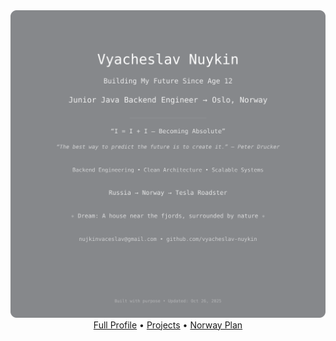 <div align="center">
  <img src="https://raw.githubusercontent.com/vyacheslav-nuykin/vyacheslav-nuykin/main/svg/identify.svg" alt="Profile" width="820"/>
</div>

<div align="center">
  <a href="https://github.com/vyacheslav-nuykin/vyacheslav-nuykin/blob/main/PROFILE.md">Full Profile</a> • 
  <a href="https://github.com/vyacheslav-nuykin/vyacheslav-nuykin/blob/main/PROJECTS.md">Projects</a> • 
  <a href="https://github.com/vyacheslav-nuykin/vyacheslav-nuykin/blob/main/NORWAY.md">Norway Plan</a>
</div>
